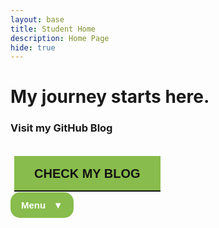 ```yaml
---
layout: base
title: Student Home
description: Home Page
hide: true
---
```


# **My journey starts here.**

<!-- Here's where I use JavaScript to put the image on my HomePage... -->
<div id="image-container"></div>

<script>
    // Create an image element
    const img = document.createElement('img');
    
    // Set the image source to the school logo
    img.src = 'https://delnorte.powayusd.com/pics/school_logo.png';
    
    // You can add other settings, like an alt text or size
    img.alt = 'Del Norte School Logo';
    img.width = 300; // Adjust this if needed

    // Add the image to the div with id "image-container"
    document.getElementById('image-container').appendChild(img);
</script>



### Visit my GitHub Blog

<br>

<style>
/* From Uiverse.io by TISEPSE */ 
    .btn2 {
        position: relative;
        display: inline-block;
        padding: 15px 30px;
        border: 2px solid #121212;
        text-transform: uppercase;
        color: #121212;
        text-decoration: none;
        font-weight: 600;
        font-size: 20px;
        transition: 0.3s;
    }

    .btn2::before {
        content: '';
        position: absolute;
        top: -2px;
        left: -2px;
        width: calc(100% + 4px);
        height: calc(100% - -2px);
        background-color: #88bc4c;
        transition: 0.3s ease-out;
        transform: scaleY(1);
    }

    .btn2::after {
        content: '';
        position: absolute;
        top: -2px;
        left: -2px;
        width: calc(100% + 4px);
        height: calc(100% - 50px);
        background-color: #88bc4c;
        transition: 0.3s ease-out;
        transform: scaleY(1);
    }

    .btn2:hover::before {
        transform: translateY(-25px);
        height: 0;
    }

    .btn2:hover::after {
        transform: scaleX(0);
        transition-delay: 0.15s;
    }

    .btn2:hover {
        border: 2px solid #121212;
    }

    .btn2 span {
        position: relative;
        z-index: 3;
    }

    button {
        text-decoration: none;
        border: none;
        background-color: transparent;
    }
</style>

<button>
  <a href="https://github.com/hiroshixmax/maxg_2025" class="btn2"><span class="spn2">Check my blog</span></a>
</button>



<style>
    .paste-button {
        position: relative;
        display: block;
        font-family: 'Segoe UI', Tahoma, Geneva, Verdana, sans-serif;
    }

    .button {
        background-color: #88bc4c;
        color: #ffffff;
        padding: 10px 15px;
        font-size: 15px;
        font-weight: bold;
        border: 2px solid transparent;
        border-radius: 15px;
        cursor: pointer;
    }

    .dropdown-content, .submenu-content {
        display: none;
        font-size: 13px;
        position: absolute;
        z-index: 1;
        min-width: 200px;
        background-color: #ffffff;
        border: 2px solid #88bc4c;
        border-radius: 0px 15px 15px 15px;
        box-shadow: 0px 8px 16px 0px rgba(0,0,0,0.2);
    }

    .dropdown-content a, .submenu-content a {
        color: #88bc4c;
        padding: 8px 10px;
        text-decoration: none;
        display: block;
        transition: 0.1s;
    }

    .dropdown-content a:hover, .submenu-content a:hover {
        background-color: #88bc4c;
        color: #fff;
    }

    .dropdown-content a:focus, .submenu-content a:focus {
        background-color: #fff;
        color: #88bc4c;
    }

    .dropdown-content #top:hover {
        border-radius: 0px 13px 0px 0px;
    }

    .dropdown-content #bottom:hover {
        border-radius: 0px 0px 13px 13px;
    }

    .paste-button:hover button {
        border-radius: 15px 15px 0px 0px;
    }

    .paste-button:hover .dropdown-content {
        display: block;
    }

    /* Submenu styles */
    .submenu {
        position: relative;
    }

    .submenu-content {
        top: 0;
        left: 100%;
        border-radius: 0 15px 15px 15px;
    }

    .submenu-content a:first-child:hover {
        border-radius: 0px 13px 0px 0px;
    }

    .submenu-content a:last-child:hover {
        border-radius: 0px 0px 13px 13px;
    }

    .submenu:hover .submenu-content {
        display: block;
    }
</style>


<div class="paste-button">
  <button class="button">Menu &nbsp; ▼</button>
  <div class="dropdown-content">
    <a id="top" href="https://hiroshixmax.github.io/maxg_2025/devops/2024/09/01/JavaScript_IPYNB_2_.html">JavaScript Hack</a>
    <div class="submenu">
        <a id="middle" href="https://jasonguan1012.github.io/jgCSA_2025/devops/2024/09/01/APCSAPlanning_IPYNB_2_.html">Planning Page &nbsp; ▶</a>
        <div class="submenu-content">
            <a href="https://hiroshixmax.github.io/maxg_2025/navigation/csp.html">Calendar</a>
        </div>
    </div>
    <a id="bottom" href="https://hiroshixmax.github.io/maxg_2025/about/">About Pages</a>
  </div>
</div>
